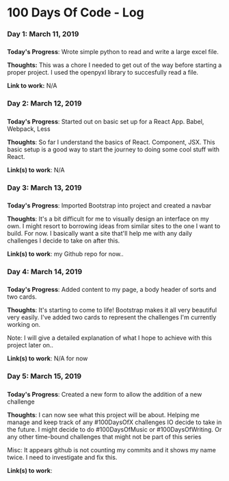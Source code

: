 # 100 Days Of Code - Log

### Day 1: March 11, 2019
##### 

**Today's Progress**: Wrote simple python to read and write a large excel file.

**Thoughts:** This was a chore I needed to get out of the way before starting a proper project.
I used the openpyxl library to succesfully read a file.

**Link to work:** N/A

### Day 2: March 12, 2019
##### 

**Today's Progress**: Started out on basic set up for a React App. Babel, Webpack, Less

**Thoughts**: So far I understand the basics of React. Component, JSX. This basic setup is a good way to start the journey to doing some cool stuff with React.

**Link(s) to work**: N/A

### Day 3: March 13, 2019
##### 

**Today's Progress**: Imported Bootstrap into project and created a navbar

**Thoughts**: It's a bit difficult for me to visually design an interface on my own. I might resort to borrowing ideas from similar sites to the one I want to build. For now.
I basically want a site that'll help me with any daily challenges I decide to take on after this.

**Link(s) to work**: my Github repo for now..

### Day 4: March 14, 2019
##### 

**Today's Progress**: Added content to my page, a body header of sorts and two cards.

**Thoughts**: It's starting to come to life! Bootstrap makes it all very beautiful very easily. I've added two cards to represent the challenges I'm currently working on.

Note: I will give a detailed explanation of what I hope to achieve with this project later on..

**Link(s) to work**: N/A for now

### Day 5: March 15, 2019
##### 

**Today's Progress**: Created a new form to allow the addition of a new challenge

**Thoughts**: I can now see what this project will be about. Helping me manage and keep track of any #100DaysOfX challenges IO decide to take in the future. I might decide to do #100DaysOfMusic or #100DaysOfWriting.
Or any other time-bound challenges that might not be part of this series

Misc: It appears github is not counting my commits and it shows my name twice. I need to investigate and fix this.

**Link(s) to work**:
